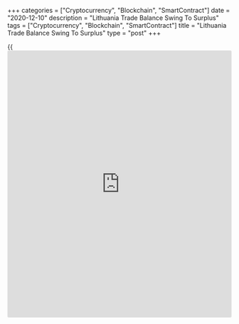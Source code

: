 +++
categories = ["Cryptocurrency", "Blockchain", "SmartContract"]
date = "2020-12-10"
description = "Lithuania Trade Balance Swing To Surplus"
tags = ["Cryptocurrency", "Blockchain", "SmartContract"]
title = "Lithuania Trade Balance Swing To Surplus"
type = "post"
+++

{{<iframe id="large-banner" src="https://www.bounty.group/#slide=8.0" width="100%" height="600" scrolling="no" style="border: 0px solid rgb(216, 221, 230); border-radius: 3px;">}}

Lithuania's trade balance swung to a surplus in October, figures from
the statistical office showed on Thursday.

Trade balance registered a surplus of EUR 51.8 million in October versus
a deficit of EUR 74.1 million in the same month last year. In September,
the trade surplus was EUR 138.7 million.

Exports fell 1.1 percent year-on-year in October, following a 1.0
percent decline in September.

Imports grew 1.8 percent annually in October, after a 1.9 percent fall
in the prior month.

On a monthly basis, exports rose 3.5 percent in October and import
increased 7.2 percent.

For comments and feedback [contact](https://www.playgroundfx.com/contact/): editorial@rtt[news](https://www.letsplayfx.com/blog/forex-news-website/).com

[Economic News][1]

 **What parts of the world are seeing the best (and worst) economic
performances lately? Click[here][2] to check out our [Econ Scorecard][2]
and find out! See up-to-the-moment [ranking](https://www.playgroundfx.com/blog/crypto-exchange-ranking/)s for the best and worst
performers in [GDP][3], [unemployment rate][4], [inflation][5] and much
more.**

   1. www.rtt[news](https://www.letsplayfx.com/blog/forex-news-website/).com/Content/EconomicNews.aspx
   2. www.rtt[news](https://www.letsplayfx.com/blog/forex-news-website/).com/economic-scorecard/world-rank/retail-sales/highest-performance.aspx
   3. www.rtt[news](https://www.letsplayfx.com/blog/forex-news-website/).com/economic-scorecard/world-rank/GDP/highest-performance.aspx
   4. www.rtt[news](https://www.letsplayfx.com/blog/forex-news-website/).com/economic-scorecard/world-rank/unemployment-rate/lowest-performance.aspx
   5. www.rtt[news](https://www.letsplayfx.com/blog/forex-news-website/).com/economic-scorecard/world-rank/CPI/highest-performance.aspx